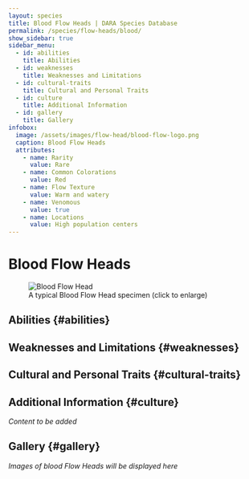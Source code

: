 ```yaml
---
layout: species
title: Blood Flow Heads | DARA Species Database
permalink: /species/flow-heads/blood/
show_sidebar: true
sidebar_menu:
  - id: abilities
    title: Abilities
  - id: weaknesses
    title: Weaknesses and Limitations
  - id: cultural-traits
    title: Cultural and Personal Traits
  - id: culture
    title: Additional Information
  - id: gallery
    title: Gallery
infobox:
  image: /assets/images/flow-head/blood-flow-logo.png
  caption: Blood Flow Heads
  attributes:
    - name: Rarity
      value: Rare
    - name: Common Colorations
      value: Red
    - name: Flow Texture
      value: Warm and watery
    - name: Venomous
      value: true
    - name: Locations
      value: High population centers
---
```


# Blood Flow Heads

<div class="species-image">
  <figure>
    <img src="{{ '/assets/images/flow-head/blood-example-1.png' | relative_url }}" 
         alt="Blood Flow Head" 
         class="thumbnail" 
         onclick="openLightbox(this.src, this.alt)">
    <figcaption>A typical Blood Flow Head specimen (click to enlarge)</figcaption>
  </figure>
</div>

## Abilities {#abilities}

## Weaknesses and Limitations {#weaknesses}

## Cultural and Personal Traits {#cultural-traits}

## Additional Information {#culture}

*Content to be added*

## Gallery {#gallery}

*Images of blood Flow Heads will be displayed here*

